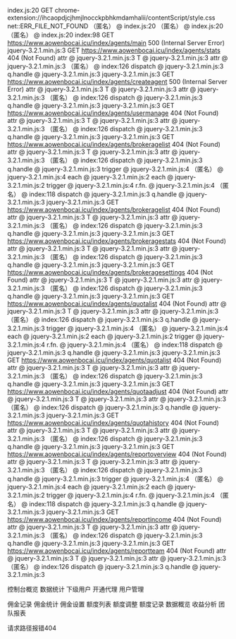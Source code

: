 index.js:20  GET chrome-extension://ihcaopdjcjhmjlnocckpbhkmdamhalii/contentScript/style.css net::ERR_FILE_NOT_FOUND
（匿名） @ index.js:20
（匿名） @ index.js:20
（匿名） @ index.js:20
index:98  GET https://www.aowenbocai.icu/index/agents/main 500 (Internal Server Error)
jquery-3.2.1.min.js:3  GET https://www.aowenbocai.icu/index/agents/stats 404 (Not Found)
attr @ jquery-3.2.1.min.js:3
T @ jquery-3.2.1.min.js:3
attr @ jquery-3.2.1.min.js:3
（匿名） @ index:126
dispatch @ jquery-3.2.1.min.js:3
q.handle @ jquery-3.2.1.min.js:3
jquery-3.2.1.min.js:3  GET https://www.aowenbocai.icu/index/agents/createagent 500 (Internal Server Error)
attr @ jquery-3.2.1.min.js:3
T @ jquery-3.2.1.min.js:3
attr @ jquery-3.2.1.min.js:3
（匿名） @ index:126
dispatch @ jquery-3.2.1.min.js:3
q.handle @ jquery-3.2.1.min.js:3
jquery-3.2.1.min.js:3  GET https://www.aowenbocai.icu/index/agents/usermanage 404 (Not Found)
attr @ jquery-3.2.1.min.js:3
T @ jquery-3.2.1.min.js:3
attr @ jquery-3.2.1.min.js:3
（匿名） @ index:126
dispatch @ jquery-3.2.1.min.js:3
q.handle @ jquery-3.2.1.min.js:3
jquery-3.2.1.min.js:3  GET https://www.aowenbocai.icu/index/agents/brokeragelist 404 (Not Found)
attr @ jquery-3.2.1.min.js:3
T @ jquery-3.2.1.min.js:3
attr @ jquery-3.2.1.min.js:3
（匿名） @ index:126
dispatch @ jquery-3.2.1.min.js:3
q.handle @ jquery-3.2.1.min.js:3
trigger @ jquery-3.2.1.min.js:4
（匿名） @ jquery-3.2.1.min.js:4
each @ jquery-3.2.1.min.js:2
each @ jquery-3.2.1.min.js:2
trigger @ jquery-3.2.1.min.js:4
r.fn.<computed> @ jquery-3.2.1.min.js:4
（匿名） @ index:118
dispatch @ jquery-3.2.1.min.js:3
q.handle @ jquery-3.2.1.min.js:3
jquery-3.2.1.min.js:3  GET https://www.aowenbocai.icu/index/agents/brokeragelist 404 (Not Found)
attr @ jquery-3.2.1.min.js:3
T @ jquery-3.2.1.min.js:3
attr @ jquery-3.2.1.min.js:3
（匿名） @ index:126
dispatch @ jquery-3.2.1.min.js:3
q.handle @ jquery-3.2.1.min.js:3
jquery-3.2.1.min.js:3  GET https://www.aowenbocai.icu/index/agents/brokeragestats 404 (Not Found)
attr @ jquery-3.2.1.min.js:3
T @ jquery-3.2.1.min.js:3
attr @ jquery-3.2.1.min.js:3
（匿名） @ index:126
dispatch @ jquery-3.2.1.min.js:3
q.handle @ jquery-3.2.1.min.js:3
jquery-3.2.1.min.js:3  GET https://www.aowenbocai.icu/index/agents/brokeragesettings 404 (Not Found)
attr @ jquery-3.2.1.min.js:3
T @ jquery-3.2.1.min.js:3
attr @ jquery-3.2.1.min.js:3
（匿名） @ index:126
dispatch @ jquery-3.2.1.min.js:3
q.handle @ jquery-3.2.1.min.js:3
jquery-3.2.1.min.js:3  GET https://www.aowenbocai.icu/index/agents/quotalist 404 (Not Found)
attr @ jquery-3.2.1.min.js:3
T @ jquery-3.2.1.min.js:3
attr @ jquery-3.2.1.min.js:3
（匿名） @ index:126
dispatch @ jquery-3.2.1.min.js:3
q.handle @ jquery-3.2.1.min.js:3
trigger @ jquery-3.2.1.min.js:4
（匿名） @ jquery-3.2.1.min.js:4
each @ jquery-3.2.1.min.js:2
each @ jquery-3.2.1.min.js:2
trigger @ jquery-3.2.1.min.js:4
r.fn.<computed> @ jquery-3.2.1.min.js:4
（匿名） @ index:118
dispatch @ jquery-3.2.1.min.js:3
q.handle @ jquery-3.2.1.min.js:3
jquery-3.2.1.min.js:3  GET https://www.aowenbocai.icu/index/agents/quotalist 404 (Not Found)
attr @ jquery-3.2.1.min.js:3
T @ jquery-3.2.1.min.js:3
attr @ jquery-3.2.1.min.js:3
（匿名） @ index:126
dispatch @ jquery-3.2.1.min.js:3
q.handle @ jquery-3.2.1.min.js:3
jquery-3.2.1.min.js:3  GET https://www.aowenbocai.icu/index/agents/quotaadjust 404 (Not Found)
attr @ jquery-3.2.1.min.js:3
T @ jquery-3.2.1.min.js:3
attr @ jquery-3.2.1.min.js:3
（匿名） @ index:126
dispatch @ jquery-3.2.1.min.js:3
q.handle @ jquery-3.2.1.min.js:3
jquery-3.2.1.min.js:3  GET https://www.aowenbocai.icu/index/agents/quotahistory 404 (Not Found)
attr @ jquery-3.2.1.min.js:3
T @ jquery-3.2.1.min.js:3
attr @ jquery-3.2.1.min.js:3
（匿名） @ index:126
dispatch @ jquery-3.2.1.min.js:3
q.handle @ jquery-3.2.1.min.js:3
jquery-3.2.1.min.js:3  GET https://www.aowenbocai.icu/index/agents/reportoverview 404 (Not Found)
attr @ jquery-3.2.1.min.js:3
T @ jquery-3.2.1.min.js:3
attr @ jquery-3.2.1.min.js:3
（匿名） @ index:126
dispatch @ jquery-3.2.1.min.js:3
q.handle @ jquery-3.2.1.min.js:3
trigger @ jquery-3.2.1.min.js:4
（匿名） @ jquery-3.2.1.min.js:4
each @ jquery-3.2.1.min.js:2
each @ jquery-3.2.1.min.js:2
trigger @ jquery-3.2.1.min.js:4
r.fn.<computed> @ jquery-3.2.1.min.js:4
（匿名） @ index:118
dispatch @ jquery-3.2.1.min.js:3
q.handle @ jquery-3.2.1.min.js:3
jquery-3.2.1.min.js:3  GET https://www.aowenbocai.icu/index/agents/reportincome 404 (Not Found)
attr @ jquery-3.2.1.min.js:3
T @ jquery-3.2.1.min.js:3
attr @ jquery-3.2.1.min.js:3
（匿名） @ index:126
dispatch @ jquery-3.2.1.min.js:3
q.handle @ jquery-3.2.1.min.js:3
jquery-3.2.1.min.js:3  GET https://www.aowenbocai.icu/index/agents/reportteam 404 (Not Found)
attr @ jquery-3.2.1.min.js:3
T @ jquery-3.2.1.min.js:3
attr @ jquery-3.2.1.min.js:3
（匿名） @ index:126
dispatch @ jquery-3.2.1.min.js:3
q.handle @ jquery-3.2.1.min.js:3


 控制台概览
 数据统计
  下级用户
 开通代理
 用户管理

  佣金记录
 佣金统计
 佣金设置
  额度列表
 额度调整
 额度记录
  数据概览
 收益分析
 团队报表

 请求路径报错404